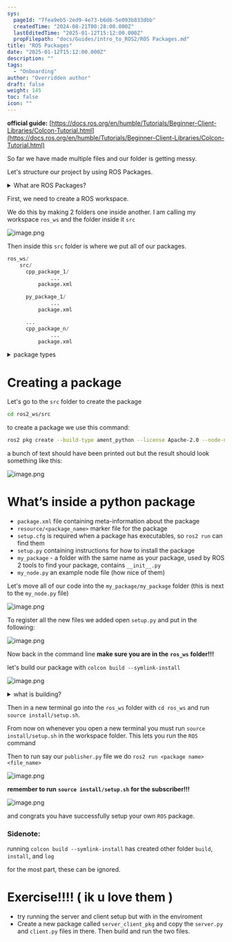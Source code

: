 ```yaml
---
sys:
  pageId: "7fea9eb5-2ed9-4e73-b6d6-5e093b833dbb"
  createdTime: "2024-08-21T00:28:00.000Z"
  lastEditedTime: "2025-01-12T15:12:00.000Z"
  propFilepath: "docs/Guides/intro_to_ROS2/ROS Packages.md"
title: "ROS Packages"
date: "2025-01-12T15:12:00.000Z"
description: ""
tags:
  - "Onboarding"
author: "Overridden author"
draft: false
weight: 145
toc: false
icon: ""
---
```


**official guide:** [https://docs.ros.org/en/humble/Tutorials/Beginner-Client-Libraries/Colcon-Tutorial.html](https://docs.ros.org/en/humble/Tutorials/Beginner-Client-Libraries/Colcon-Tutorial.html)

So far we have made multiple files and our folder is getting messy.

Let's structure our project by using ROS Packages.

<details>

<summary>What are ROS Packages?</summary>

ROS Packages are, as the name implies, packages of code that are highly sharable between ROS developers.

They consist of a folder, `package.xml` file, and source code

```python
      cpp_package_1/
		      ... imagine much code files here ..
          package.xml
```

</details>

First, we need to create a ROS workspace.

We do this by making 2 folders one inside another. I am calling my workspace `ros_ws` and the folder inside it `src`

![image.png](https://prod-files-secure.s3.us-west-2.amazonaws.com/d518164a-d88e-44d1-a4ee-3adb3bd8bce0/70706947-fd18-4537-a67b-e12946812d31/image.png?X-Amz-Algorithm=AWS4-HMAC-SHA256&X-Amz-Content-Sha256=UNSIGNED-PAYLOAD&X-Amz-Credential=ASIAZI2LB46626ZTFGZF%2F20250213%2Fus-west-2%2Fs3%2Faws4_request&X-Amz-Date=20250213T170219Z&X-Amz-Expires=3600&X-Amz-Security-Token=IQoJb3JpZ2luX2VjEPH%2F%2F%2F%2F%2F%2F%2F%2F%2F%2FwEaCXVzLXdlc3QtMiJIMEYCIQDyBJZ5q8eXPYFwcpMgfGOThQn%2BJ3wzXCCAevtOPPFbrwIhAOIo5Jo9Gf2DYni5MyNIHLdk75xJo4F%2BrCsmgX2KqWrtKv8DCBoQABoMNjM3NDIzMTgzODA1Igwqg7kOgw19IRWZgTYq3ANYOGXf0zx8o4nDaORI%2F3lTqGoymSw8aCF8gOEmPSAuOCm7QPNZvPVB%2BpHzuINjiwmyKeMOC0tlEC1LZ6XQ5M7cFwxrdpA5FuQYHf86wf5t8VASZhdCFQ3MMMVh%2F2DxfdfxvAdcdd8RiUYNaYGKkHoNcZEV1kbpWRaoB%2BeSS%2F%2FMtiV6%2BDypZlxdI8SzU1P7HItYw7GQA8GfbeObF04wf%2FZwPZA8fA72rJbMgfttgqKppEgfdKp20zn%2BBenKUFD200xGuqd%2BOecagXyln4Vs2YIRjGCfUBtMfna%2BaXpw0JdqX%2B5ZOv0R%2BGBbickwlyW43Eg42qzQJRNKYZ2sxSVmt01r5dkIktoCT7muxwRiAFMliRW0fkaTKGpNymYzUvWfWHF7HD2kSA0I%2FM12EAGz2u8RkvDjgJ6Mqp75qB3deNWnYtMRpC%2Fch28uM9Ootnv%2B8z1ep7Vwfgut9zRl8ZHQP9JLzrhJht1OzhXKFn%2BGUVn%2F164%2FmfNQvK9b8DF69h3WXiALxv09K%2Fqm1T9nBREVvp1hiZwxSJUzsU2%2BlUgEkqY7mm%2Fmes%2FiEC6bHCXlz%2FKCe6weYLQisRtyARr5YO7uzgJnDCrTwAaKympUIJsa13dx5ZN29Lv2GDlJWqqgvDCnv7i9BjqkAbLX97xJWYj2X%2B4k%2FalR8oDouWXWT7UUDUNXEr849HPtElA7Lhlo%2B9DN5u%2BeYjwzMO94hYpvWhp4AeGyiSIoezC7DgC%2BGxQlkfVAhga8O3ljttNcKscJPJXZXDr7c1mSgl8JPt1XZa0W3vxLNcH3hJAeXbmUX%2BXnkqli%2FObQ3%2B8S1vxPYWvES0vRhJ1MYChyrUAKMjTzC2UBhztuU4xZwzR7b57d&X-Amz-Signature=e601a23e9eac3027376be55cc843d3ea701bae518ce7a573dedf24f91f1dc2db&X-Amz-SignedHeaders=host&x-id=GetObject)

Then inside this `src` folder is where we put all of our packages.

```python
ros_ws/
    src/
      cpp_package_1/
		      ...
          package.xml

      py_package_1/
		      ...
          package.xml

      ...
      cpp_package_n/
		      ...
          package.xml

```

<details>

<summary>package types</summary>

packages can be either `C++` or python.

the intern file structure is different for each but for this guide we will stick to creating python packages

</details>

# Creating a package

Let's go to the `src` folder to create the package

```bash
cd ros2_ws/src
```

to create a package we use this command:

```bash
ros2 pkg create --build-type ament_python --license Apache-2.0 --node-name my_node my_package
```

a bunch of text should have been printed out but the result should look something like this:

![image.png](https://prod-files-secure.s3.us-west-2.amazonaws.com/d518164a-d88e-44d1-a4ee-3adb3bd8bce0/e6cf1e3f-8512-4a3e-b131-079f800bf3e8/image.png?X-Amz-Algorithm=AWS4-HMAC-SHA256&X-Amz-Content-Sha256=UNSIGNED-PAYLOAD&X-Amz-Credential=ASIAZI2LB46626ZTFGZF%2F20250213%2Fus-west-2%2Fs3%2Faws4_request&X-Amz-Date=20250213T170219Z&X-Amz-Expires=3600&X-Amz-Security-Token=IQoJb3JpZ2luX2VjEPH%2F%2F%2F%2F%2F%2F%2F%2F%2F%2FwEaCXVzLXdlc3QtMiJIMEYCIQDyBJZ5q8eXPYFwcpMgfGOThQn%2BJ3wzXCCAevtOPPFbrwIhAOIo5Jo9Gf2DYni5MyNIHLdk75xJo4F%2BrCsmgX2KqWrtKv8DCBoQABoMNjM3NDIzMTgzODA1Igwqg7kOgw19IRWZgTYq3ANYOGXf0zx8o4nDaORI%2F3lTqGoymSw8aCF8gOEmPSAuOCm7QPNZvPVB%2BpHzuINjiwmyKeMOC0tlEC1LZ6XQ5M7cFwxrdpA5FuQYHf86wf5t8VASZhdCFQ3MMMVh%2F2DxfdfxvAdcdd8RiUYNaYGKkHoNcZEV1kbpWRaoB%2BeSS%2F%2FMtiV6%2BDypZlxdI8SzU1P7HItYw7GQA8GfbeObF04wf%2FZwPZA8fA72rJbMgfttgqKppEgfdKp20zn%2BBenKUFD200xGuqd%2BOecagXyln4Vs2YIRjGCfUBtMfna%2BaXpw0JdqX%2B5ZOv0R%2BGBbickwlyW43Eg42qzQJRNKYZ2sxSVmt01r5dkIktoCT7muxwRiAFMliRW0fkaTKGpNymYzUvWfWHF7HD2kSA0I%2FM12EAGz2u8RkvDjgJ6Mqp75qB3deNWnYtMRpC%2Fch28uM9Ootnv%2B8z1ep7Vwfgut9zRl8ZHQP9JLzrhJht1OzhXKFn%2BGUVn%2F164%2FmfNQvK9b8DF69h3WXiALxv09K%2Fqm1T9nBREVvp1hiZwxSJUzsU2%2BlUgEkqY7mm%2Fmes%2FiEC6bHCXlz%2FKCe6weYLQisRtyARr5YO7uzgJnDCrTwAaKympUIJsa13dx5ZN29Lv2GDlJWqqgvDCnv7i9BjqkAbLX97xJWYj2X%2B4k%2FalR8oDouWXWT7UUDUNXEr849HPtElA7Lhlo%2B9DN5u%2BeYjwzMO94hYpvWhp4AeGyiSIoezC7DgC%2BGxQlkfVAhga8O3ljttNcKscJPJXZXDr7c1mSgl8JPt1XZa0W3vxLNcH3hJAeXbmUX%2BXnkqli%2FObQ3%2B8S1vxPYWvES0vRhJ1MYChyrUAKMjTzC2UBhztuU4xZwzR7b57d&X-Amz-Signature=15a7a01c1a0e81f22bc25ffc4ff633ec79aef8c756da775f2254fc1295a76a0c&X-Amz-SignedHeaders=host&x-id=GetObject)

# What’s inside a python package

- `package.xml` file containing meta-information about the package
- `resource/<package_name>` marker file for the package
- `setup.cfg` is required when a package has executables, so `ros2 run` can find them
- `setup.py` containing instructions for how to install the package
- `my_package` - a folder with the same name as your package, used by ROS 2 tools to find your package, contains `__init__.py`
- `my_node.py` an example node file (how nice of them)

Let's move all of our code into the `my_package/my_package` folder (this is next to the `my_node.py` file)

![image.png](https://prod-files-secure.s3.us-west-2.amazonaws.com/d518164a-d88e-44d1-a4ee-3adb3bd8bce0/9ce58f11-0da9-4d3e-b86d-506a9685d378/image.png?X-Amz-Algorithm=AWS4-HMAC-SHA256&X-Amz-Content-Sha256=UNSIGNED-PAYLOAD&X-Amz-Credential=ASIAZI2LB46626ZTFGZF%2F20250213%2Fus-west-2%2Fs3%2Faws4_request&X-Amz-Date=20250213T170219Z&X-Amz-Expires=3600&X-Amz-Security-Token=IQoJb3JpZ2luX2VjEPH%2F%2F%2F%2F%2F%2F%2F%2F%2F%2FwEaCXVzLXdlc3QtMiJIMEYCIQDyBJZ5q8eXPYFwcpMgfGOThQn%2BJ3wzXCCAevtOPPFbrwIhAOIo5Jo9Gf2DYni5MyNIHLdk75xJo4F%2BrCsmgX2KqWrtKv8DCBoQABoMNjM3NDIzMTgzODA1Igwqg7kOgw19IRWZgTYq3ANYOGXf0zx8o4nDaORI%2F3lTqGoymSw8aCF8gOEmPSAuOCm7QPNZvPVB%2BpHzuINjiwmyKeMOC0tlEC1LZ6XQ5M7cFwxrdpA5FuQYHf86wf5t8VASZhdCFQ3MMMVh%2F2DxfdfxvAdcdd8RiUYNaYGKkHoNcZEV1kbpWRaoB%2BeSS%2F%2FMtiV6%2BDypZlxdI8SzU1P7HItYw7GQA8GfbeObF04wf%2FZwPZA8fA72rJbMgfttgqKppEgfdKp20zn%2BBenKUFD200xGuqd%2BOecagXyln4Vs2YIRjGCfUBtMfna%2BaXpw0JdqX%2B5ZOv0R%2BGBbickwlyW43Eg42qzQJRNKYZ2sxSVmt01r5dkIktoCT7muxwRiAFMliRW0fkaTKGpNymYzUvWfWHF7HD2kSA0I%2FM12EAGz2u8RkvDjgJ6Mqp75qB3deNWnYtMRpC%2Fch28uM9Ootnv%2B8z1ep7Vwfgut9zRl8ZHQP9JLzrhJht1OzhXKFn%2BGUVn%2F164%2FmfNQvK9b8DF69h3WXiALxv09K%2Fqm1T9nBREVvp1hiZwxSJUzsU2%2BlUgEkqY7mm%2Fmes%2FiEC6bHCXlz%2FKCe6weYLQisRtyARr5YO7uzgJnDCrTwAaKympUIJsa13dx5ZN29Lv2GDlJWqqgvDCnv7i9BjqkAbLX97xJWYj2X%2B4k%2FalR8oDouWXWT7UUDUNXEr849HPtElA7Lhlo%2B9DN5u%2BeYjwzMO94hYpvWhp4AeGyiSIoezC7DgC%2BGxQlkfVAhga8O3ljttNcKscJPJXZXDr7c1mSgl8JPt1XZa0W3vxLNcH3hJAeXbmUX%2BXnkqli%2FObQ3%2B8S1vxPYWvES0vRhJ1MYChyrUAKMjTzC2UBhztuU4xZwzR7b57d&X-Amz-Signature=fece43782c10794ce1e73759573794159f102ff05061eee450c55f94e621ca32&X-Amz-SignedHeaders=host&x-id=GetObject)

To register all the new files we added open `setup.py` and put in the following:

![image.png](https://prod-files-secure.s3.us-west-2.amazonaws.com/d518164a-d88e-44d1-a4ee-3adb3bd8bce0/1cd7c262-4cae-4496-9d75-c178537d24a2/image.png?X-Amz-Algorithm=AWS4-HMAC-SHA256&X-Amz-Content-Sha256=UNSIGNED-PAYLOAD&X-Amz-Credential=ASIAZI2LB46626ZTFGZF%2F20250213%2Fus-west-2%2Fs3%2Faws4_request&X-Amz-Date=20250213T170219Z&X-Amz-Expires=3600&X-Amz-Security-Token=IQoJb3JpZ2luX2VjEPH%2F%2F%2F%2F%2F%2F%2F%2F%2F%2FwEaCXVzLXdlc3QtMiJIMEYCIQDyBJZ5q8eXPYFwcpMgfGOThQn%2BJ3wzXCCAevtOPPFbrwIhAOIo5Jo9Gf2DYni5MyNIHLdk75xJo4F%2BrCsmgX2KqWrtKv8DCBoQABoMNjM3NDIzMTgzODA1Igwqg7kOgw19IRWZgTYq3ANYOGXf0zx8o4nDaORI%2F3lTqGoymSw8aCF8gOEmPSAuOCm7QPNZvPVB%2BpHzuINjiwmyKeMOC0tlEC1LZ6XQ5M7cFwxrdpA5FuQYHf86wf5t8VASZhdCFQ3MMMVh%2F2DxfdfxvAdcdd8RiUYNaYGKkHoNcZEV1kbpWRaoB%2BeSS%2F%2FMtiV6%2BDypZlxdI8SzU1P7HItYw7GQA8GfbeObF04wf%2FZwPZA8fA72rJbMgfttgqKppEgfdKp20zn%2BBenKUFD200xGuqd%2BOecagXyln4Vs2YIRjGCfUBtMfna%2BaXpw0JdqX%2B5ZOv0R%2BGBbickwlyW43Eg42qzQJRNKYZ2sxSVmt01r5dkIktoCT7muxwRiAFMliRW0fkaTKGpNymYzUvWfWHF7HD2kSA0I%2FM12EAGz2u8RkvDjgJ6Mqp75qB3deNWnYtMRpC%2Fch28uM9Ootnv%2B8z1ep7Vwfgut9zRl8ZHQP9JLzrhJht1OzhXKFn%2BGUVn%2F164%2FmfNQvK9b8DF69h3WXiALxv09K%2Fqm1T9nBREVvp1hiZwxSJUzsU2%2BlUgEkqY7mm%2Fmes%2FiEC6bHCXlz%2FKCe6weYLQisRtyARr5YO7uzgJnDCrTwAaKympUIJsa13dx5ZN29Lv2GDlJWqqgvDCnv7i9BjqkAbLX97xJWYj2X%2B4k%2FalR8oDouWXWT7UUDUNXEr849HPtElA7Lhlo%2B9DN5u%2BeYjwzMO94hYpvWhp4AeGyiSIoezC7DgC%2BGxQlkfVAhga8O3ljttNcKscJPJXZXDr7c1mSgl8JPt1XZa0W3vxLNcH3hJAeXbmUX%2BXnkqli%2FObQ3%2B8S1vxPYWvES0vRhJ1MYChyrUAKMjTzC2UBhztuU4xZwzR7b57d&X-Amz-Signature=c685124f899d66af2caf31acbb4496c70d34c7d8df53a965a5ae423320b566cc&X-Amz-SignedHeaders=host&x-id=GetObject)

Now back in the command line **make sure you are in the** **`ros_ws`** **folder!!!**

let's build our package with `colcon build --symlink-install`

![image.png](https://prod-files-secure.s3.us-west-2.amazonaws.com/d518164a-d88e-44d1-a4ee-3adb3bd8bce0/2f2a0d27-b173-48fd-b189-5f5c0ce65619/image.png?X-Amz-Algorithm=AWS4-HMAC-SHA256&X-Amz-Content-Sha256=UNSIGNED-PAYLOAD&X-Amz-Credential=ASIAZI2LB46626ZTFGZF%2F20250213%2Fus-west-2%2Fs3%2Faws4_request&X-Amz-Date=20250213T170219Z&X-Amz-Expires=3600&X-Amz-Security-Token=IQoJb3JpZ2luX2VjEPH%2F%2F%2F%2F%2F%2F%2F%2F%2F%2FwEaCXVzLXdlc3QtMiJIMEYCIQDyBJZ5q8eXPYFwcpMgfGOThQn%2BJ3wzXCCAevtOPPFbrwIhAOIo5Jo9Gf2DYni5MyNIHLdk75xJo4F%2BrCsmgX2KqWrtKv8DCBoQABoMNjM3NDIzMTgzODA1Igwqg7kOgw19IRWZgTYq3ANYOGXf0zx8o4nDaORI%2F3lTqGoymSw8aCF8gOEmPSAuOCm7QPNZvPVB%2BpHzuINjiwmyKeMOC0tlEC1LZ6XQ5M7cFwxrdpA5FuQYHf86wf5t8VASZhdCFQ3MMMVh%2F2DxfdfxvAdcdd8RiUYNaYGKkHoNcZEV1kbpWRaoB%2BeSS%2F%2FMtiV6%2BDypZlxdI8SzU1P7HItYw7GQA8GfbeObF04wf%2FZwPZA8fA72rJbMgfttgqKppEgfdKp20zn%2BBenKUFD200xGuqd%2BOecagXyln4Vs2YIRjGCfUBtMfna%2BaXpw0JdqX%2B5ZOv0R%2BGBbickwlyW43Eg42qzQJRNKYZ2sxSVmt01r5dkIktoCT7muxwRiAFMliRW0fkaTKGpNymYzUvWfWHF7HD2kSA0I%2FM12EAGz2u8RkvDjgJ6Mqp75qB3deNWnYtMRpC%2Fch28uM9Ootnv%2B8z1ep7Vwfgut9zRl8ZHQP9JLzrhJht1OzhXKFn%2BGUVn%2F164%2FmfNQvK9b8DF69h3WXiALxv09K%2Fqm1T9nBREVvp1hiZwxSJUzsU2%2BlUgEkqY7mm%2Fmes%2FiEC6bHCXlz%2FKCe6weYLQisRtyARr5YO7uzgJnDCrTwAaKympUIJsa13dx5ZN29Lv2GDlJWqqgvDCnv7i9BjqkAbLX97xJWYj2X%2B4k%2FalR8oDouWXWT7UUDUNXEr849HPtElA7Lhlo%2B9DN5u%2BeYjwzMO94hYpvWhp4AeGyiSIoezC7DgC%2BGxQlkfVAhga8O3ljttNcKscJPJXZXDr7c1mSgl8JPt1XZa0W3vxLNcH3hJAeXbmUX%2BXnkqli%2FObQ3%2B8S1vxPYWvES0vRhJ1MYChyrUAKMjTzC2UBhztuU4xZwzR7b57d&X-Amz-Signature=6070d751bc6f0733b1d633009029c2f31fcf66b46d3bfbb6d9daf55259f30cb1&X-Amz-SignedHeaders=host&x-id=GetObject)

<details>

<summary>what is building?</summary>

if you are a CS major at Rose-Hulman you will learn the answer to this in CSSE132

but TLDR; is it combines all the code files into one program that can be run easily 

</details>

Then in a new terminal go into the `ros_ws` folder with `cd ros_ws` and run `source install/setup.sh`. 

From now on whenever you open a new terminal you must run `source install/setup.sh` in the workspace folder. This lets you run the `ROS` command

Then to run say our `publisher.py` file we do `ros2 run <package name> <file_name>`

![image.png](https://prod-files-secure.s3.us-west-2.amazonaws.com/d518164a-d88e-44d1-a4ee-3adb3bd8bce0/4f4b1219-3a44-4632-aa0a-ce3471699f59/image.png?X-Amz-Algorithm=AWS4-HMAC-SHA256&X-Amz-Content-Sha256=UNSIGNED-PAYLOAD&X-Amz-Credential=ASIAZI2LB46626ZTFGZF%2F20250213%2Fus-west-2%2Fs3%2Faws4_request&X-Amz-Date=20250213T170219Z&X-Amz-Expires=3600&X-Amz-Security-Token=IQoJb3JpZ2luX2VjEPH%2F%2F%2F%2F%2F%2F%2F%2F%2F%2FwEaCXVzLXdlc3QtMiJIMEYCIQDyBJZ5q8eXPYFwcpMgfGOThQn%2BJ3wzXCCAevtOPPFbrwIhAOIo5Jo9Gf2DYni5MyNIHLdk75xJo4F%2BrCsmgX2KqWrtKv8DCBoQABoMNjM3NDIzMTgzODA1Igwqg7kOgw19IRWZgTYq3ANYOGXf0zx8o4nDaORI%2F3lTqGoymSw8aCF8gOEmPSAuOCm7QPNZvPVB%2BpHzuINjiwmyKeMOC0tlEC1LZ6XQ5M7cFwxrdpA5FuQYHf86wf5t8VASZhdCFQ3MMMVh%2F2DxfdfxvAdcdd8RiUYNaYGKkHoNcZEV1kbpWRaoB%2BeSS%2F%2FMtiV6%2BDypZlxdI8SzU1P7HItYw7GQA8GfbeObF04wf%2FZwPZA8fA72rJbMgfttgqKppEgfdKp20zn%2BBenKUFD200xGuqd%2BOecagXyln4Vs2YIRjGCfUBtMfna%2BaXpw0JdqX%2B5ZOv0R%2BGBbickwlyW43Eg42qzQJRNKYZ2sxSVmt01r5dkIktoCT7muxwRiAFMliRW0fkaTKGpNymYzUvWfWHF7HD2kSA0I%2FM12EAGz2u8RkvDjgJ6Mqp75qB3deNWnYtMRpC%2Fch28uM9Ootnv%2B8z1ep7Vwfgut9zRl8ZHQP9JLzrhJht1OzhXKFn%2BGUVn%2F164%2FmfNQvK9b8DF69h3WXiALxv09K%2Fqm1T9nBREVvp1hiZwxSJUzsU2%2BlUgEkqY7mm%2Fmes%2FiEC6bHCXlz%2FKCe6weYLQisRtyARr5YO7uzgJnDCrTwAaKympUIJsa13dx5ZN29Lv2GDlJWqqgvDCnv7i9BjqkAbLX97xJWYj2X%2B4k%2FalR8oDouWXWT7UUDUNXEr849HPtElA7Lhlo%2B9DN5u%2BeYjwzMO94hYpvWhp4AeGyiSIoezC7DgC%2BGxQlkfVAhga8O3ljttNcKscJPJXZXDr7c1mSgl8JPt1XZa0W3vxLNcH3hJAeXbmUX%2BXnkqli%2FObQ3%2B8S1vxPYWvES0vRhJ1MYChyrUAKMjTzC2UBhztuU4xZwzR7b57d&X-Amz-Signature=6151918c8620fcd59c53c9039fec1330375e2e23af819e38925c3546bce8b834&X-Amz-SignedHeaders=host&x-id=GetObject)

**remember to run** **`source install/setup.sh`** **for the subscriber!!!**

![image.png](https://prod-files-secure.s3.us-west-2.amazonaws.com/d518164a-d88e-44d1-a4ee-3adb3bd8bce0/02121119-dad4-49ec-8356-c956108b4243/image.png?X-Amz-Algorithm=AWS4-HMAC-SHA256&X-Amz-Content-Sha256=UNSIGNED-PAYLOAD&X-Amz-Credential=ASIAZI2LB46626ZTFGZF%2F20250213%2Fus-west-2%2Fs3%2Faws4_request&X-Amz-Date=20250213T170219Z&X-Amz-Expires=3600&X-Amz-Security-Token=IQoJb3JpZ2luX2VjEPH%2F%2F%2F%2F%2F%2F%2F%2F%2F%2FwEaCXVzLXdlc3QtMiJIMEYCIQDyBJZ5q8eXPYFwcpMgfGOThQn%2BJ3wzXCCAevtOPPFbrwIhAOIo5Jo9Gf2DYni5MyNIHLdk75xJo4F%2BrCsmgX2KqWrtKv8DCBoQABoMNjM3NDIzMTgzODA1Igwqg7kOgw19IRWZgTYq3ANYOGXf0zx8o4nDaORI%2F3lTqGoymSw8aCF8gOEmPSAuOCm7QPNZvPVB%2BpHzuINjiwmyKeMOC0tlEC1LZ6XQ5M7cFwxrdpA5FuQYHf86wf5t8VASZhdCFQ3MMMVh%2F2DxfdfxvAdcdd8RiUYNaYGKkHoNcZEV1kbpWRaoB%2BeSS%2F%2FMtiV6%2BDypZlxdI8SzU1P7HItYw7GQA8GfbeObF04wf%2FZwPZA8fA72rJbMgfttgqKppEgfdKp20zn%2BBenKUFD200xGuqd%2BOecagXyln4Vs2YIRjGCfUBtMfna%2BaXpw0JdqX%2B5ZOv0R%2BGBbickwlyW43Eg42qzQJRNKYZ2sxSVmt01r5dkIktoCT7muxwRiAFMliRW0fkaTKGpNymYzUvWfWHF7HD2kSA0I%2FM12EAGz2u8RkvDjgJ6Mqp75qB3deNWnYtMRpC%2Fch28uM9Ootnv%2B8z1ep7Vwfgut9zRl8ZHQP9JLzrhJht1OzhXKFn%2BGUVn%2F164%2FmfNQvK9b8DF69h3WXiALxv09K%2Fqm1T9nBREVvp1hiZwxSJUzsU2%2BlUgEkqY7mm%2Fmes%2FiEC6bHCXlz%2FKCe6weYLQisRtyARr5YO7uzgJnDCrTwAaKympUIJsa13dx5ZN29Lv2GDlJWqqgvDCnv7i9BjqkAbLX97xJWYj2X%2B4k%2FalR8oDouWXWT7UUDUNXEr849HPtElA7Lhlo%2B9DN5u%2BeYjwzMO94hYpvWhp4AeGyiSIoezC7DgC%2BGxQlkfVAhga8O3ljttNcKscJPJXZXDr7c1mSgl8JPt1XZa0W3vxLNcH3hJAeXbmUX%2BXnkqli%2FObQ3%2B8S1vxPYWvES0vRhJ1MYChyrUAKMjTzC2UBhztuU4xZwzR7b57d&X-Amz-Signature=9ed237b28530a2d759b66d56fb2523e3908b823531737d737317bb2e291b14c0&X-Amz-SignedHeaders=host&x-id=GetObject)

and congrats you have successfully setup your own `ROS` package.

### Sidenote:

running `colcon build --symlink-install` has created other folder `build`, `install`, and `log`

for the most part, these can be ignored.

# Exercise!!!! ( ik u love them )

- try running the server and client setup but with in the enviroment
- Create a new package called `server_client_pkg` and copy the `server.py` and `client.py` files in there. Then build and run the two files.
